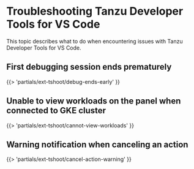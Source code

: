 # Troubleshooting Tanzu Developer Tools for VS Code

This topic describes what to do when encountering issues with Tanzu Developer Tools for VS Code.

## <a id="debug-ends-early"></a> First debugging session ends prematurely

{{> 'partials/ext-tshoot/debug-ends-early' }}

## <a id='cannot-view-workloads'></a> Unable to view workloads on the panel when connected to GKE cluster

{{> 'partials/ext-tshoot/cannot-view-workloads' }}

## <a id='cancel-action-warning'></a> Warning notification when canceling an action

{{> 'partials/ext-tshoot/cancel-action-warning' }}